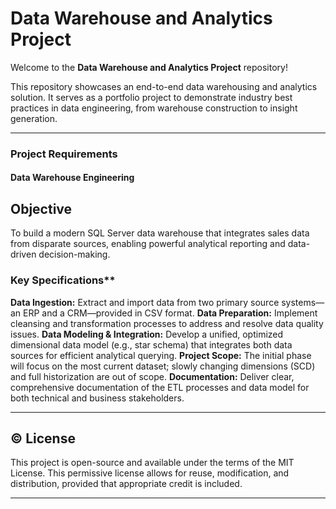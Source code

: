 # Data Warehouse and Analytics Project
Welcome to the **Data Warehouse and Analytics Project** repository!

This repository showcases an end-to-end data warehousing and analytics solution. It serves as a portfolio project to demonstrate industry best practices in data engineering, from warehouse construction to insight generation.

---

### **Project Requirements**

#### **Data Warehouse Engineering**

## Objective
To build a modern SQL Server data warehouse that integrates sales data from disparate sources, enabling powerful analytical reporting and data-driven decision-making.

### Key Specifications**
**Data Ingestion:** Extract and import data from two primary source systems—an ERP and a CRM—provided in CSV format.
**Data Preparation:** Implement cleansing and transformation processes to address and resolve data quality issues.
**Data Modeling & Integration:** Develop a unified, optimized dimensional data model (e.g., star schema) that integrates both data sources for efficient analytical querying.
**Project Scope:** The initial phase will focus on the most current dataset; slowly changing dimensions (SCD) and full historization are out of scope.
**Documentation:** Deliver clear, comprehensive documentation of the ETL processes and data model for both technical and business stakeholders.

---

## © License

This project is open-source and available under the terms of the MIT License. This permissive license allows for reuse, modification, and distribution, provided that appropriate credit is included.

---
